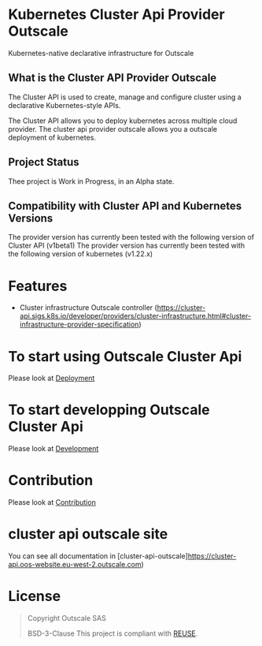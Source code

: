 # Kubernetes Cluster Api Provider Outscale

Kubernetes-native declarative infrastructure for Outscale

## What is the Cluster API Provider Outscale

The Cluster API is used to create, manage and configure cluster using a declarative Kubernetes-style APIs.

The Cluster API allows you to deploy kubernetes across multiple cloud provider. The cluster api provider outscale allows you a outscale deployment of kubernetes.

## Project Status
 
Thee project is Work in Progress,  in an Alpha state.


## Compatibility with Cluster API and Kubernetes Versions

The provider version has currently been tested with the following version of Cluster API (v1beta1)
The provider version has currently been tested with the following version of kubernetes (v1.22.x)
# Features

- Cluster infrastructure Outscale controller (https://cluster-api.sigs.k8s.io/developer/providers/cluster-infrastructure.html#cluster-infrastructure-provider-specification)

# To start using Outscale Cluster Api
Please look at [Deployment](./docs/src/topics/get-started-with-clusterctl.md)

# To start developping Outscale Cluster Api
Please look at [Development](./docs/src/developers/developement.md)

# Contribution
Please look at [Contribution](CONTRIBUTING.md)

# cluster api outscale site

You can see all documentation in [cluster-api-outscale]https://cluster-api.oos-website.eu-west-2.outscale.com)

# License

> Copyright Outscale SAS
>
> BSD-3-Clause
This project is compliant with [REUSE](https://reuse.software/).
